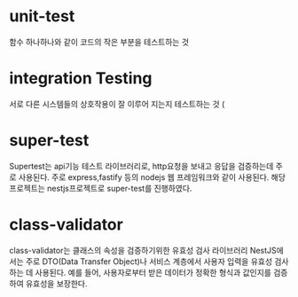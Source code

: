 # unit-test
함수 하나하나와 같이 코드의 작은 부분을 테스트하는 것 

# integration Testing
서로 다른 시스템들의 상호작용이 잘 이루어 지는지 테스트하는 것 ( 

# super-test
Supertest는 api기능 테스트 라이브러리로, http요청을 보내고 응답을 검증하는데 주로 사용된다. 
주로 express,fastify 등의 nodejs 웹 프레임워크와 같이 사용된다. 해당 프로젝트는 nestjs프로젝트로 super-test를 진행하였다.

# class-validator
class-validator는 클래스의 속성을 검증하기위한 유효성 검사 라이브러리 NestJS에서는 주로 DTO(Data Transfer Object)나 서비스 계층에서 사용자 입력을 유효성 검사하는 데 사용된다.
예를 들어, 사용자로부터 받은 데이터가 정확한 형식과 값인지를 검증하여 유효성을 보장한다.
